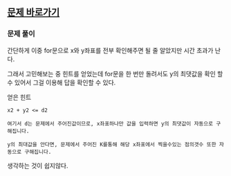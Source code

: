 ## [문제 바로가기](https://school.programmers.co.kr/learn/courses/30/lessons/140107)

### 문제 풀이

간단하게 이중 for문으로 x와 y좌표를 전부 확인해주면 될 줄 알았지만 시간 초과가 난다.

그래서 고민해보는 중 힌트를 얻었는데 for문을 한 번만 돌려서도 y의 최댓값을 확인 할 수 있어서 그걸 이용해 답을 확인할 수 있다.

얻은 힌트

```
x2 + y2 <= d2

여기서 d는 문제에서 주어진값이므로, x좌표하나만 값을 입력하면 y의 최댓값이 자동으로 구해집니다.

y의 최대값을 안다면, 문제에서 주어진 K를통해 해당 x좌표에서 찍을수있는 점의갯수 또한 자동으로 구해집니다.
```

생각하는 것이 쉽지않다.
